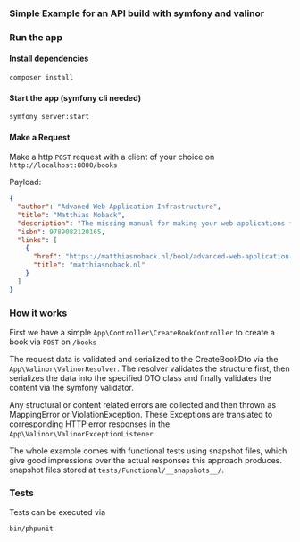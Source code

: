 
### Simple Example for an API build with symfony and valinor

### Run the app

#### Install dependencies
```bash
composer install
```

#### Start the app (symfony cli needed)
```bash
symfony server:start
```

#### Make a Request
Make a http `POST` request with a client of your choice on `http://localhost:8000/books`

Payload:
```json
{
  "author": "Advaned Web Application Infrastructure",
  "title": "Matthias Noback",
  "description": "The missing manual for making your web applications future-proof", 
  "isbn": 9789082120165,
  "links": [
    {
      "href": "https://matthiasnoback.nl/book/advanced-web-application-architecture/",
      "title": "matthiasnoback.nl"
    }
  ]
}

```

### How it works
First we have a simple `App\Controller\CreateBookController` to create a book via `POST` on `/books`

The request data is validated and serialized to the CreateBookDto via the `App\Valinor\ValinorResolver`.
The resolver validates the structure first, then serializes the data into the specified DTO class and finally
validates the content via the symfony validator.

Any structural or content related errors are collected and then thrown as MappingError or ViolationException.
These Exceptions are translated to corresponding HTTP error responses in the `App\Valinor\ValinorExceptionListener`.

The whole example comes with functional tests using snapshot files, which give good impressions over the actual 
responses this approach produces. snapshot files stored at `tests/Functional/__snapshots__/`.

### Tests

Tests can be executed via 
```bash
bin/phpunit
```


